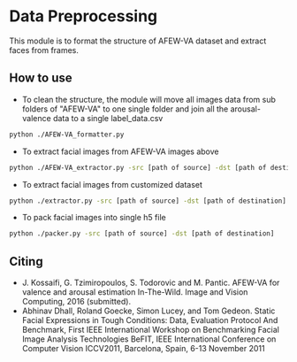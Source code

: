 # Data Preprocessing
This module is to format the structure of AFEW-VA dataset and extract faces from frames.

## How to use
- To clean the structure, the module will move all images data from sub folders of "AFEW-VA" to one single folder and join all the arousal-valence data to a single label_data.csv
```bash
python ./AFEW-VA_formatter.py
```
- To extract facial images from AFEW-VA images above
```bash
python ./AFEW-VA_extractor.py -src [path of source] -dst [path of destination] -H [target height] -W [target width] -dmodel [path of facial detection model]
```
- To extract facial images from customized dataset
```bash
python ./extractor.py -src [path of source] -dst [path of destination] -H [target height] -W [target width] -dmodel [path of facial detection model]
```
- To pack facial images into single h5 file
```bash
python ./packer.py -src [path of source] -dst [path of destination]
```
## Citing
* J. Kossaifi, G. Tzimiropoulos, S. Todorovic and M. Pantic. AFEW-VA for valence and arousal estimation In-The-Wild. Image and Vision Computing, 2016 (submitted).
*  Abhinav Dhall, Roland Goecke, Simon Lucey, and Tom Gedeon. Static Facial Expressions in Tough Conditions: Data, Evaluation Protocol And Benchmark, First IEEE International Workshop on Benchmarking Facial Image Analysis Technologies BeFIT, IEEE International Conference on Computer Vision ICCV2011, Barcelona, Spain, 6-13 November 2011


